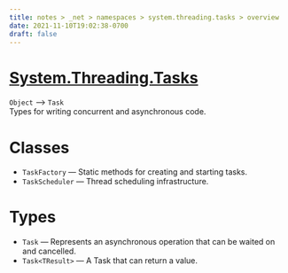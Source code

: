 ```yaml
---
title: notes > _net > namespaces > system.threading.tasks > overview
date: 2021-11-10T19:02:38-0700
draft: false
---
```

# [System.Threading.Tasks](https://docs.microsoft.com/en-us/dotnet/api/system.threading.tasks?view=net-6.0)
`Object` –> `Task`  
Types for writing concurrent and asynchronous code.

# Classes
- `TaskFactory` — Static methods for creating and starting tasks.
- `TaskScheduler` — Thread scheduling infrastructure.

# Types
- `Task` — Represents an asynchronous operation that can be waited on and cancelled.
- `Task<TResult>` — A Task that can return a value.